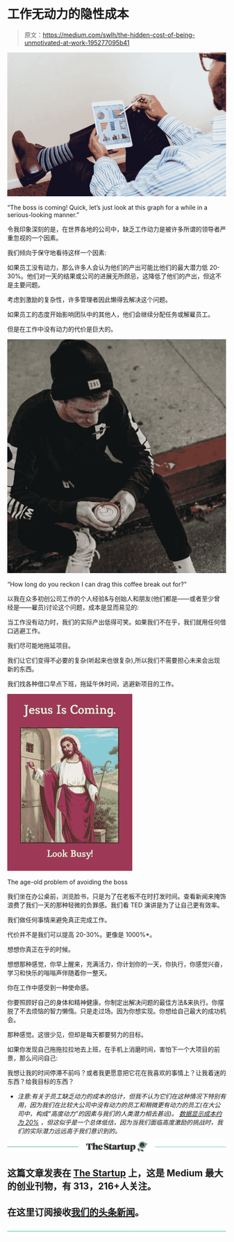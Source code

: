 # 工作无动力的隐性成本

> 原文：<https://medium.com/swlh/the-hidden-cost-of-being-unmotivated-at-work-195277095b41>

![](img/83d825bb126e5cd0d3ec1d45d7f17ca6.png)

“The boss is coming! Quick, let’s just look at this graph for a while in a serious-looking manner.”

令我印象深刻的是，在世界各地的公司中，缺乏工作动力是被许多所谓的领导者严重忽视的一个因素。

我们倾向于保守地看待这样一个因素:

如果员工没有动力，那么许多人会认为他们的产出可能比他们的最大潜力低 20-30%。他们对一天的结果或公司的进展无所顾忌，这降低了他们的产出，但这不是主要问题。

考虑到激励的复杂性，许多管理者因此懒得去解决这个问题。

如果员工的态度开始影响团队中的其他人，他们会继续分配任务或解雇员工。

但是在工作中没有动力的代价是巨大的。

![](img/3715a0ed02fd735980b6a435810ea5b0.png)

“How long do you reckon I can drag this coffee break out for?”

以我在众多初创公司工作的个人经验&与创始人和朋友(他们都是——或者至少曾经是——雇员)讨论这个问题，成本是显而易见的:

当工作没有动力时，我们的实际产出低得可笑。如果我们不在乎，我们就用任何借口逃避工作。

我们尽可能地拖延项目。

我们让它们变得不必要的复杂(听起来也很复杂),所以我们不需要担心未来会出现新的东西。

我们找各种借口早点下班，拖延午休时间，逃避新项目的工作。

![](img/2b7d29131b74c66f85536de904f3220d.png)

The age-old problem of avoiding the boss

我们坐在办公桌前，浏览脸书，只是为了在老板不在时打发时间。查看新闻来掩饰浪费了我们一天的那种轻微的负罪感。我们看 TED 演讲是为了让自己更有效率。

我们做任何事情来避免真正完成工作。

代价并不是我们可以提高 20-30%。更像是 1000%*。

想想你真正在乎的时候。

想想那种感觉，你早上醒来，充满活力，你计划你的一天，你执行，你感觉兴奋，学习和快乐的嗡嗡声伴随着你一整天。

你在工作中感受到一种使命感。

你要照顾好自己的身体和精神健康。你制定出解决问题的最佳方法&来执行。你摆脱了不去烦恼的智力懒惰。只是走过场。因为你想实现。你想给自己最大的成功机会。

那种感觉。这很少见，但却是每天都要努力的目标。

如果你发现自己拖拖拉拉地去上班，在手机上消磨时间，害怕下一个大项目的前景，那么问问自己:

我想让我的时间停滞不前吗？或者我更愿意把它花在我喜欢的事情上？让我着迷的东西？给我目标的东西？

* *注意:有关于员工缺乏动力的成本的估计，但我不认为它们在这种情况下特别有用，因为我们在比较大公司中没有动力的员工和稍微更有动力的员工(在大公司中，构成“高度动力”的因素与我们的人类潜力相去甚远)。* [*数据显示成本约为 20%*](https://www.fastcompany.com/3009012/the-costs-of-ignoring-employee-engagement) *，但这似乎是一个总体低估，因为当我们面临高度激励的挑战时，我们的实际潜力远远高于我们意识到的。*

[![](img/308a8d84fb9b2fab43d66c117fcc4bb4.png)](https://medium.com/swlh)

## 这篇文章发表在 [The Startup](https://medium.com/swlh) 上，这是 Medium 最大的创业刊物，有 313，216+人关注。

## 在这里订阅接收[我们的头条新闻](http://growthsupply.com/the-startup-newsletter/)。

[![](img/b0164736ea17a63403e660de5dedf91a.png)](https://medium.com/swlh)